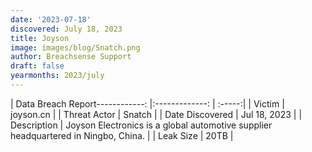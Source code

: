 ```yaml
---
date: '2023-07-18'
discovered: July 18, 2023
title: Joyson
image: images/blog/Snatch.png
author: Breachsense Support
draft: false
yearmonths: 2023/july
---
```


| Data Breach Report------------:     |:-------------:    | :-----:|
| Victim      | joyson.cn      | 
| Threat Actor      | Snatch      | 
| Date Discovered      | Jul 18, 2023      | 
| Description      | Joyson Electronics is a global automotive supplier headquartered in Ningbo, China.      | 
| Leak Size      | 20TB      | 

